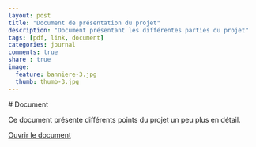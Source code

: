 ```yaml
---
layout: post
title: "Document de présentation du projet"
description: "Document présentant les différentes parties du projet"
tags: [pdf, link, document]
categories: journal
comments: true
share : true
image: 
  feature: banniere-3.jpg
  thumb: thumb-3.jpg
---
```

# Document

Ce document présente différents points du projet un peu plus en détail.

<div markdown="0"><a href="/assets/document-de-presentation-du-projet.pdf" class="btn">Ouvrir le document</a></div>